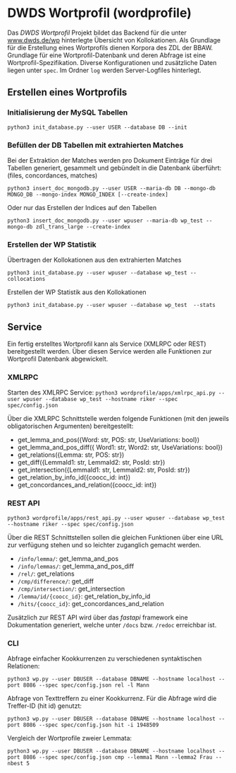 # DWDS Wortprofil (wordprofile)

Das *DWDS Wortprofil* Projekt bildet das Backend für die unter www.dwds.de/wp hinterlegte Übersicht von Kollokationen.
Als Grundlage für die Erstellung eines Wortprofils dienen Korpora des ZDL der BBAW.
Grundlage für eine Wortprofil-Datenbank und deren Abfrage ist eine Wortprofil-Spezifikation. 
Diverse Konfigurationen und zusätzliche Daten liegen unter `spec`.
Im Ordner `log` werden Server-Logfiles hinterlegt.

## Erstellen eines Wortprofils

### Initialisierung der MySQL Tabellen

`python3 init_database.py --user USER --database DB --init`

### Befüllen der DB Tabellen mit extrahierten Matches
Bei der Extraktion der Matches werden pro Dokument Einträge für drei Tabellen generiert, gesammelt und gebündelt in die Datenbank überführt:
(files, concordances, matches)

`python3 insert_doc_mongodb.py --user USER --maria-db DB --mongo-db MONGO_DB --mongo-index MONGO_INDEX [--create-index]`

Oder nur das Erstellen der Indices auf den Tabellen

`python3 insert_doc_mongodb.py --user wpuser --maria-db wp_test --mongo-db zdl_trans_large --create-index`

### Erstellen der WP Statistik
Übertragen der Kollokationen aus den extrahierten Matches

`python3 init_database.py --user wpuser --database wp_test --collocations`

Erstellen der WP Statistik aus den Kollokationen

`python3 init_database.py --user wpuser --database wp_test  --stats`

## Service

Ein fertig erstelltes Wortprofil kann als Service (XMLRPC oder REST) bereitgestellt werden.
Über diesen Service werden alle Funktionen zur Wortprofil Datenbank abgewickelt.

### XMLRPC
Starten des XMLRPC Service:
`python3 wordprofile/apps/xmlrpc_api.py --user wpuser --database wp_test --hostname riker --spec spec/config.json`

Über die XMLRPC Schnittstelle werden folgende Funktionen (mit den jeweils obligatorischen Argumenten) bereitgestellt:
- get_lemma_and_pos({Word: str, POS: str, UseVariations: bool})
- get_lemma_and_pos_diff({ Word1: str, Word2: str, UseVariations: bool})
- get_relations({Lemma: str, POS: str})
- get_diff({LemmaId1: str, LemmaId2: str, PosId: str})
- get_intersection({LemmaId1: str, LemmaId2: str, PosId: str})
- get_relation_by_info_id({coocc_id: int})
- get_concordances_and_relation({coocc_id: int})

### REST API
`python3 wordprofile/apps/rest_api.py --user wpuser --database wp_test --hostname riker --spec spec/config.json`

Über die REST Schnittstellen sollen die gleichen Funktionen über eine URL zur verfügung stehen und so leichter zuganglich gemacht werden.
- `/info/lemma/`: get_lemma_and_pos
- `/info/lemmas/`: get_lemma_and_pos_diff
- `/rel/`: get_relations
- `/cmp/difference/`: get_diff
- `/cmp/intersection/`: get_intersection
- `/lemma/id/{coocc_id}`: get_relation_by_info_id
- `/hits/{coocc_id}`: get_concordances_and_relation

Zusätzlich zur REST API wird über das *fastapi* framework eine Dokumentation generiert, welche unter `/docs` bzw. `/redoc` erreichbar ist.

### CLI

Abfrage einfacher Kookkurrenzen zu verschiedenen syntaktischen Relationen:
```
python3 wp.py --user DBUSER --database DBNAME --hostname localhost --port 8086 --spec spec/config.json rel -l Mann
```

Abfrage von Texttreffern zu einer Kookkurrenz. Für die Abfrage wird die Treffer-ID (hit id) genutzt:
```
python3 wp.py --user DBUSER --database DBNAME --hostname localhost --port 8086 --spec spec/config.json hit -i 1948509
```

Vergleich der Wortprofile zweier Lemmata:
```
python3 wp.py --user DBUSER --database DBNAME --hostname localhost --port 8086 --spec spec/config.json cmp --lemma1 Mann --lemma2 Frau --nbest 5
```
